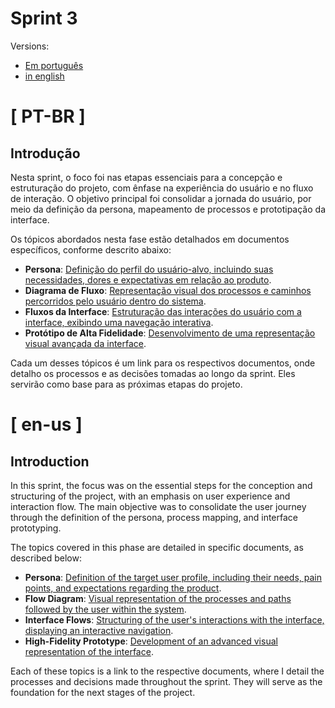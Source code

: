 # Sprint 3

Versions:
- [Em português](#-pt-br-)
- [in english](#-en-us-)

# [ PT-BR ]

## Introdução

Nesta sprint, o foco foi nas etapas essenciais para a concepção e estruturação do projeto, com ênfase na experiência do usuário e no fluxo de interação. O objetivo principal foi consolidar a jornada do usuário, por meio da definição da persona, mapeamento de processos e prototipação da interface.

Os tópicos abordados nesta fase estão detalhados em documentos específicos, conforme descrito abaixo:

- **Persona**: [Definição do perfil do usuário-alvo, incluindo suas necessidades, dores e expectativas em relação ao produto](./pt-br/persona.md).
- **Diagrama de Fluxo**: [Representação visual dos processos e caminhos percorridos pelo usuário dentro do sistema](./pt-br/diagrama_de_fluxo.md).
- **Fluxos da Interface**: [Estruturação das interações do usuário com a interface, exibindo uma navegação interativa](./pt-br/fluxos_da_interface.md).
- **Protótipo de Alta Fidelidade**: [Desenvolvimento de uma representação visual avançada da interface](./pt-br/prototipo_alta_fidelidade.md).

Cada um desses tópicos é um link para os respectivos documentos, onde detalho os processos e as decisões tomadas ao longo da sprint. Eles servirão como base para as próximas etapas do projeto.







# [ en-us ]

## Introduction

In this sprint, the focus was on the essential steps for the conception and structuring of the project, with an emphasis on user experience and interaction flow. The main objective was to consolidate the user journey through the definition of the persona, process mapping, and interface prototyping.

The topics covered in this phase are detailed in specific documents, as described below:

- **Persona**: [Definition of the target user profile, including their needs, pain points, and expectations regarding the product](./en-us/persona.md).
- **Flow Diagram**: [Visual representation of the processes and paths followed by the user within the system](./en-us/flow_diagram.md).
- **Interface Flows**: [Structuring of the user's interactions with the interface, displaying an interactive navigation](./en-us/interface_flows.md).
- **High-Fidelity Prototype**: [Development of an advanced visual representation of the interface](./en-us/high-fidelity-prototype.md).

Each of these topics is a link to the respective documents, where I detail the processes and decisions made throughout the sprint. They will serve as the foundation for the next stages of the project.
